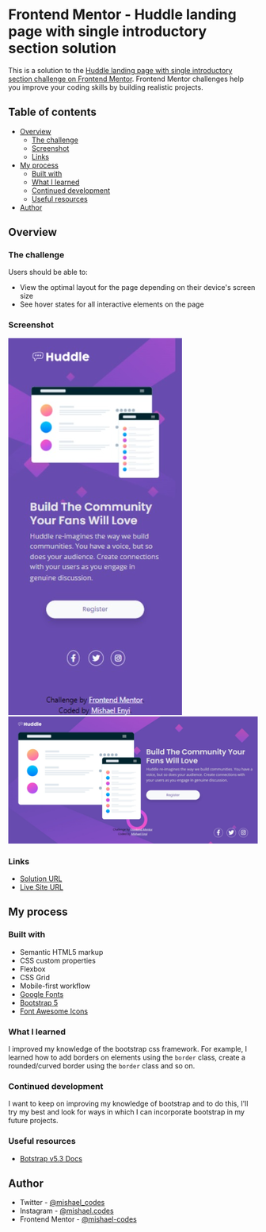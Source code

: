 # Frontend Mentor - Huddle landing page with single introductory section solution

This is a solution to the [Huddle landing page with single introductory section challenge on Frontend Mentor](https://www.frontendmentor.io/challenges/huddle-landing-page-with-a-single-introductory-section-B_2Wvxgi0). Frontend Mentor challenges help you improve your coding skills by building realistic projects.

## Table of contents

- [Overview](#overview)
  - [The challenge](#the-challenge)
  - [Screenshot](#screenshot)
  - [Links](#links)
- [My process](#my-process)
  - [Built with](#built-with)
  - [What I learned](#what-i-learned)
  - [Continued development](#continued-development)
  - [Useful resources](#useful-resources)
- [Author](#author)

## Overview

### The challenge

Users should be able to:

- View the optimal layout for the page depending on their device's screen size
- See hover states for all interactive elements on the page

### Screenshot

![](images/screenshot-mobile.png)
![](images/sreenshot.png)

### Links

- [Solution URL](https://github.com/mishael-codes/huddle-landing-page-with-single-introductory-section-master)
- [Live Site URL](https://mishael-codes.github.io/huddle-landing-page-with-single-introductory-section-master)

## My process

### Built with

- Semantic HTML5 markup
- CSS custom properties
- Flexbox
- CSS Grid
- Mobile-first workflow
- [Google Fonts](https://fonts.google.com/)
- [Bootstrap 5](https://getbootstrap.com/docs/5.3/getting-started/introduction/)
- [Font Awesome Icons](https://fontawesome.com/icons)

### What I learned

I improved my knowledge of the bootstrap css framework. For example, I learned how to add borders on elements using the `border` class, create a rounded/curved border using the `border` class and so on.

### Continued development

I want to keep on improving my knowledge of bootstrap and to do this, I'll try my best and look for ways in which I can incorporate bootstrap in my future projects.

### Useful resources

- [Botstrap v5.3 Docs](https://getbootstrap.com/docs/5.3/getting-started/introduction/)

## Author

- Twitter - [@mishael_codes](https://www.twitter.com/mishael_codes)
- Instagram - [@mishael.codes](https://www.instagram.com/mishael.codes)
- Frontend Mentor - [@mishael-codes](https://www.frontendmentor.io/profile/mishael-codes)
